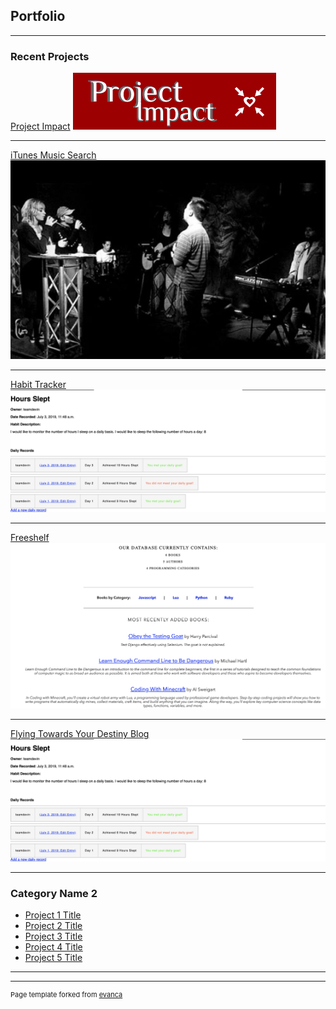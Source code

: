 ## Portfolio

---

### Recent Projects

[Project Impact](https://project-impact.herokuapp.com/)
<img src="images/projectimpact.jpg?raw=true"/>

---
[iTunes Music Search](https://phamm89-itunes.herokuapp.com/)
<img src="images/musicPic.jpg?raw=true"/>

---
[Habit Tracker](https://teamdevin-habittracker.herokuapp.com/)
<img src="images/HabitTracker.jpg?raw=true"/>

---
[Freeshelf](https://phamm89-freeshelf.herokuapp.com/)
<img src="images/FreeShelf.jpg?raw=true"/>

---
[Flying Towards Your Destiny Blog](https://flying-toward-your-destiny.herokuapp.com/)
<img src="images/HabitTracker.jpg?raw=true"/>

---

### Category Name 2

- [Project 1 Title](http://example.com/)
- [Project 2 Title](http://example.com/)
- [Project 3 Title](http://example.com/)
- [Project 4 Title](http://example.com/)
- [Project 5 Title](http://example.com/)

---




---
<p style="font-size:11px">Page template forked from <a href="https://github.com/evanca/quick-portfolio">evanca</a></p>
<!-- Remove above link if you don't want to attibute -->
